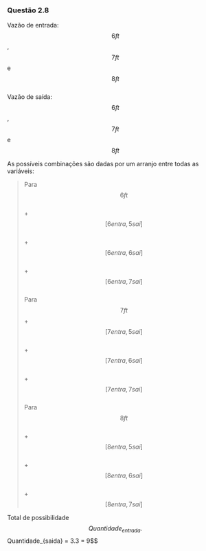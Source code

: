 <script src="https://polyfill.io/v3/polyfill.min.js?features=es6"></script> 
<script id="MathJax-script" async src="https://cdn.jsdelivr.net/npm/mathjax@3/es5/tex-mml-chtml.js"></script>

### Questão 2.8  

Vazão de entrada: $$6 ft$$, $$7 ft$$ e $$8 ft$$  
Vazão de saída: $$6 ft$$, $$7 ft$$ e $$8 ft$$  

As possíveis combinações são dadas por um arranjo entre todas as variáveis:    

>Para $$6 ft$$    
+$$[6 entra, 5 sai]$$    
+$$[6 entra, 6 sai]$$    
+$$[6 entra, 7 sai]$$    
>Para $$7 ft$$
+$$[7 entra, 5 sai]$$  
+$$[7 entra, 6 sai]$$  
+$$[7 entra, 7 sai]$$  
>Para $$8 ft$$  
+$$[8 entra, 5 sai]$$  
+$$[8 entra, 6 sai]$$  
+$$[8 entra, 7 sai]$$   

Total de possibilidade $$Quantidade_{entrada}.$$Quantidade_{saida} = 3.3 = 9$$  
